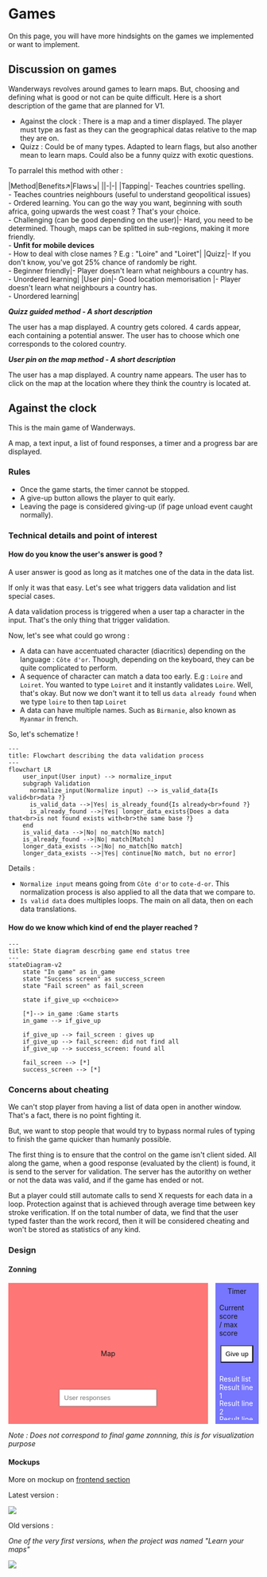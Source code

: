 # Games

On this page, you will have more hindsights on the games we implemented or want to implement.

## Discussion on games

Wanderways revolves around games to learn maps. But, choosing and defining what is good or not can be quite difficult. Here is a short description of the game that are planned for V1.

- Against the clock : There is a map and a timer displayed. The player must type as fast as they can the geographical datas relative to the map they are on.
- Quizz : Could be of many types. Adapted to learn flags, but also another mean to learn maps. Could also be a funny quizz with exotic questions.

To parralel this method with other :

|Method|Benefits<span class="good">↗</span>|Flaws<span class="bad">↘</span>|
||-|-|
|Tapping|- Teaches countries spelling.<br>- Teaches countries neighbours (useful to understand geopolitical issues)<br>- Ordered learning. You can go the way you want, beginning with south africa, going upwards the west coast ? That's your choice.<br>- Challenging (can be good depending on the user)|- Hard, you need to be determined. Though, maps can be splitted in sub-regions, making it more friendly.<br>- **Unfit for mobile devices**<br>- How to deal with close names ? E.g : "Loire" and "Loiret"|
|Quizz|- If you don't know, you've got 25% chance of randomly be right.<br>- Beginner friendly|- Player doesn't learn what neighbours a country has.<br>- Unordered learning|
|User pin|- Good location memorisation |- Player doesn't learn what neighbours a country has.<br>- Unordered learning|

***Quizz guided method - A short description***

The user has a map displayed. A country gets colored. 4 cards appear, each containing a potential answer. The user has to choose which one corresponds to the colored country.

***User pin on the map method - A short description***

The user has a map displayed. A country name appears. The user has to click on the map at the location where they think the country is located at.



## Against the clock

This is the main game of Wanderways.

A map, a text input, a list of found responses, a timer and a progress bar are displayed.


### Rules

- Once the game starts, the timer cannot be stopped.
- A give-up button allows the player to quit early.
- Leaving the page is considered giving-up (if page unload event caught normally).


### Technical details and point of interest

#### How do you know the user's answer is good ?

A user answer is good as long as it matches one of the data in the data list.

If only it was that easy. Let's see what triggers data validation and list special cases.

A data validation process is triggered when a user tap a character in the input. That's the only thing that trigger validation.

Now, let's see what could go wrong :

- A data can have accentuated character (diacritics) depending on the language : `Côte d'or`. Though, depending on the keyboard, they can be quite complicated to perform.
- A sequence of character can match a data too early. E.g : `Loire` and `Loiret`. You wanted to type `Loiret` and it instantly validates `Loire`. Well, that's okay. But now we don't want it to tell us `data already found` when we type `loire` to then tap `Loiret`
- A data can have multiple names. Such as `Birmanie`, also known as `Myanmar` in french.

So, let's schematize !

```mermaid
---
title: Flowchart describing the data validation process
---
flowchart LR
    user_input(User input) --> normalize_input
    subgraph Validation
      normalize_input(Normalize input) --> is_valid_data{Is valid<br>data ?}
      is_valid_data -->|Yes| is_already_found{Is already<br>found ?}
      is_already_found -->|Yes| longer_data_exists{Does a data that<br>is not found exists with<br>the same base ?}
    end
    is_valid_data -->|No| no_match[No match]
    is_already_found -->|No| match[Match]
    longer_data_exists -->|No| no_match[No match]
    longer_data_exists -->|Yes| continue[No match, but no error]
```

Details :

- `Normalize input` means going from `Côte d'or` to `cote-d-or`. This normalization process is also applied to all the data that we compare to.
- `Is valid data` does multiples loops. The main on all data, then on each data translations.

#### How do we know which kind of end the player reached ?


```mermaid
---
title: State diagram descrbing game end status tree 
---
stateDiagram-v2
    state "In game" as in_game
    state "Success screen" as success_screen
    state "Fail screen" as fail_screen

    state if_give_up <<choice>>

    [*]--> in_game :Game starts
    in_game --> if_give_up

    if_give_up --> fail_screen : gives up
    if_give_up --> fail_screen: did not find all
    if_give_up --> success_screen: found all

    fail_screen --> [*]
    success_screen --> [*]
```

### Concerns about cheating

We can't stop player from having a list of data open in another window. That's a fact, there is no point fighting it.

But, we want to stop people that would try to bypass normal rules of typing to finish the game quicker than humanly possible.

The first thing is to ensure that the control on the game isn't client sided. All along the game, when a good response (evaluated by the client) is found, it is send to the server for validation. The server has the autorithy on wether or not the data was valid, and if the game has ended or not.

But a player could still automate calls to send X requests for each data in a loop. Protection against that is achieved through average time between key stroke verification. If on the total number of data, we find that the user typed faster than the work record, then it will be considered cheating and won't be stored as statistics of any kind.


### Design

#### Zonning



<style>
  .container{
    width:100%;
    aspect-ratio:16/9;
    display: grid;
    grid-template-columns: repeat(4, 1fr);
    grid-template-rows: repeat(8, 1fr);
    grid-column-gap: 15px;
    grid-row-gap: 15px;
  }
  .map, .input, .sidemenu{display:flex; align-items:center;justify-content:center;}
  .map { grid-area: 1 / 1 / 9 / 4; background-color:#FF000088;}
  .input { grid-area: 7 / 2 / 7 / 3; background-color:#00FF0088; }
  .sidemenu { grid-area: 1 / 4 / 9 / 5; background-color:#0000FF88; gap:1rem; flex-direction:column; padding:0.5rem;}
  input{padding:0.5rem;}
  button{background-color:white; padding : 0.5rem;}
  .result-container{display:flex; flex-direction:column;width: 100%;padding: 0.5rem; color:white; max-height:6rem; overflow: auto;}
  .result-container div{ height:2rem;}
</style>

<div class="container">
  <div class="map">Map</div>
  <div class="input">
    <input type="text" placeholder="User responses">
  </div>
  <div class="sidemenu">
    <span>Timer</span>
    <span>Current score <br>/ max score</span>
    <button>Give up</button>
    <div class="result-container">
      <span>Result list</span>
      <div>Result line 1</div>
      <div>Result line 2</div>
      <div>Result line 3</div>
      <div>Result line 4</div>
      <div>Result line 5</div>
    </div>
  </div>
</div>

*Note : Does not correspond to final game zonnning, this is for visualization purpose*


#### Mockups

More on mockup on [frontend section](@TODO)

Latest version : 

<img src="/assets/games/against-clock-latest-mockup.png">

Old versions :

*One of the very first versions, when the project was named "Learn your maps"*

<img src="/assets/games/against-clock-old-mockup.png">

